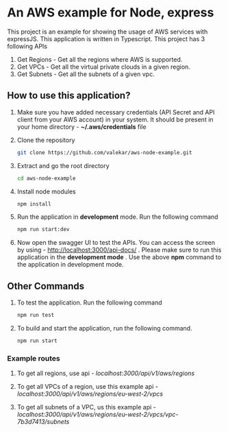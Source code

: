 # An AWS example for Node, express

This project is an example for showing the usage of AWS services with expressJS. This application is written in Typescript. This project has 3 following APIs

1. Get Regions - Get all the regions where AWS is supported.
2. Get VPCs - Get all the virtual private clouds in a given region.
3. Get Subnets - Get all the subnets of a given vpc.

## How to use this application?

1. Make sure you have added necessary credentials (API Secret and API client from your AWS account) in your system. It should be present in your home directory - **~/.aws/credentials** file

2. Clone the repository

   ```bash
   git clone https://github.com/valekar/aws-node-example.git
   ```

3. Extract and go the root directory

   ```bash
   cd aws-node-example
   ```

4. Install node modules

   ```bash
   npm install
   ```

5. Run the application in **development** mode. Run the following command

   ```bash
   npm run start:dev
   ```

6. Now open the swagger UI to test the APIs. You can access the screen by using - <http://localhost:3000/api-docs/> . Please make sure to run this application in the **development mode** . Use the above **npm** command to the application in development mode.

## Other Commands

1. To test the application. Run the following command

   ```bash
   npm run test
   ```

2. To build and start the application, run the following command.

   ```bash
   npm run start
   ```

### Example routes

1. To get all regions, use api - _localhost:3000/api/v1/aws/regions_

2. To get all VPCs of a region, use this example api - _localhost:3000/api/v1/aws/regions/eu-west-2/vpcs_

3. To get all subnets of a VPC, us this example api - _localhost:3000/api/v1/aws/regions/eu-west-2/vpcs/vpc-7b3d7413/subnets_
